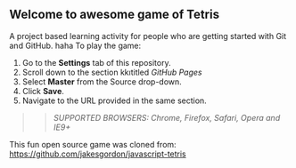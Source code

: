 ## Welcome to awesome game of Tetris

A project based learning activity for people who are getting started with Git and GitHub.
haha
To play the game:
1. Go to the **Settings** tab of this repository.
1. Scroll down to the section kkıtitled _GitHub Pages_
1. Select **Master** from the Source drop-down.
1. Click **Save**.
1. Navigate to the URL provided in the same section.

>> _*SUPPORTED BROWSERS*: Chrome, Firefox, Safari, Opera and IE9+_

This fun open source game was cloned from: https://github.com/jakesgordon/javascript-tetris
